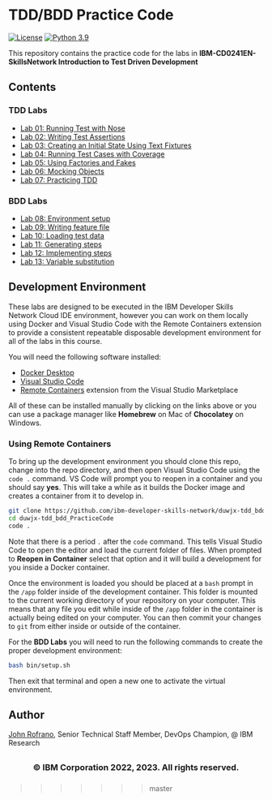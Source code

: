 # TDD/BDD Practice Code

[![License](https://img.shields.io/badge/License-Apache%202.0-blue.svg)](https://opensource.org/licenses/Apache-2.0)
[![Python 3.9](https://img.shields.io/badge/Python-3.9-green.svg)](https://shields.io/)

This repository contains the practice code for the labs in **IBM-CD0241EN-SkillsNetwork Introduction to Test Driven Development**

## Contents

### TDD Labs

- [Lab 01: Running Test with Nose](labs/01_running_tests_with_nose/README.md)
- [Lab 02: Writing Test Assertions](labs/02_writing_test_assertions/README.md)
- [Lab 03: Creating an Initial State Using Text Fixtures](labs/03_test_fixtures/README.md)
- [Lab 04: Running Test Cases with Coverage](labs/04_test_coverage/README.md)
- [Lab 05: Using Factories and Fakes](labs/05_factories_and_fakes/README.md)
- [Lab 06: Mocking Objects](labs/06_mocking_objects/README.md)
- [Lab 07: Practicing TDD](labs/07_practicing_tdd/README.md)

### BDD Labs

- [Lab 08: Environment setup](labs/08_environment_setup)
- [Lab 09: Writing feature file](labs/09_writing_feature_files)
- [Lab 10: Loading test data](labs/10_loading_test_data)
- [Lab 11: Generating steps](labs/11_generating_steps)
- [Lab 12: Implementing steps](labs/12_implementing_steps)
- [Lab 13: Variable substitution](labs/13_variable_substitution)

## Development Environment

These labs are designed to be executed in the IBM Developer Skills Network Cloud IDE environment, however you can work on them locally using Docker and Visual Studio Code with the Remote Containers extension to provide a consistent repeatable disposable development environment for all of the labs in this course.

You will need the following software installed:

- [Docker Desktop](https://www.docker.com/products/docker-desktop)
- [Visual Studio Code](https://code.visualstudio.com)
- [Remote Containers](https://marketplace.visualstudio.com/items?itemName=ms-vscode-remote.remote-containers) extension from the Visual Studio Marketplace

All of these can be installed manually by clicking on the links above or you can use a package manager like **Homebrew** on Mac of **Chocolatey** on Windows.

### Using Remote Containers

To bring up the development environment you should clone this repo, change into the repo directory, and then open Visual Studio Code using the `code .` command. VS Code will prompt you to reopen in a container and you should say **yes**. This will take a while as it builds the Docker image and creates a container from it to develop in.

```bash
git clone https://github.com/ibm-developer-skills-network/duwjx-tdd_bdd_PracticeCode.git
cd duwjx-tdd_bdd_PracticeCode
code .
```

Note that there is a period `.` after the `code` command. This tells Visual Studio Code to open the editor and load the current folder of files. When prompted to **Reopen in Container** select that option and it will build a development for you inside a Docker container.

Once the environment is loaded you should be placed at a `bash` prompt in the `/app` folder inside of the development container. This folder is mounted to the current working directory of your repository on your computer. This means that any file you edit while inside of the `/app` folder in the container is actually being edited on your computer. You can then commit your changes to `git` from either inside or outside of the container.

For the **BDD Labs** you will need to run the following commands to create the proper development environment:

```bash
bash bin/setup.sh
```

Then exit that terminal and open a new one to activate the virtual environment.

## Author

[John Rofrano](https://www.linkedin.com/in/JohnRofrano/), Senior Technical Staff Member, DevOps Champion, @ IBM Research

## <h3 align="center"> © IBM Corporation 2022, 2023. All rights reserved. <h3/>
>>>>>>> master
